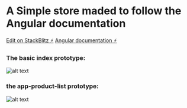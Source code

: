 # A Simple store maded to follow the Angular documentation
[Edit on StackBlitz ⚡️](https://stackblitz.com/edit/angular-7eyvdg)
[Angular documentation ⚡️](https://angular.io/start)


### The basic index prototype: 
![alt text](https://i.imgur.com/9gf7XxL.png "index")


### the app-product-list prototype: 
![alt text](https://i.imgur.com/htbD3Z3.png)

